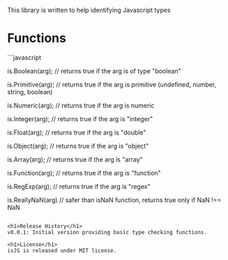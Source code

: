 This library is written to help identifying Javascript types

<h1>Functions</h1>
```javascript

is.Boolean(arg); // returns true if the arg is of type "boolean"

is.Primitive(arg); // returns true if the arg is primitive (undefined, number, string, boolean)

is.Numeric(arg); // returns true if the arg is numeric

is.Integer(arg); // returns true if the arg is "integer"

is.Float(arg); // returns true if the arg is "double"

is.Object(arg); // returns true if the arg is "object"

is.Array(arg); // returns true if the arg is "array"

is.Function(arg); // returns true if the arg is "function"

is.RegExp(arg); // returns true if the arg is "regex"

is.ReallyNaN(arg) // safer than isNaN function, returns true only if NaN !== NaN

```

<h1>Release History</h1>
v0.0.1: Initial version providing basic type checking functions.

<h1>License</h1>
isJS is released under MIT license.
